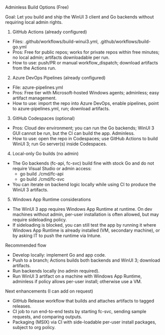 Adminless Build Options (Free)

Goal: Let you build and ship the WinUI 3 client and Go backends without requiring local admin rights.

1) GitHub Actions (already configured)
- Files: .github/workflows/build-winui3.yml, .github/workflows/build-go.yml
- Pros: Free for public repos; works for private repos within free minutes; no local admin; artifacts downloadable per run.
- How to use: push/PR or manual workflow_dispatch; download artifacts from the Actions run.

2) Azure DevOps Pipelines (already configured)
- File: azure-pipelines.yml
- Pros: Free tier with Microsoft-hosted Windows agents; adminless; easy artifact management.
- How to use: import the repo into Azure DevOps, enable pipelines, point to azure-pipelines.yml, run; download artifacts.

3) GitHub Codespaces (optional)
- Pros: Cloud dev environment; you can run the Go backends; WinUI 3 GUI cannot be run, but the CI can build the app. Adminless.
- How to use: open the repo in Codespaces; use GitHub Actions to build WinUI 3; run Go server(s) inside Codespaces.

4) Local-only Go builds (no admin)
- The Go backends (fc-api, fc-svc) build fine with stock Go and do not require Visual Studio or admin access:
  - go build ./cmd/fc-api
  - go build ./cmd/fc-svc
- You can iterate on backend logic locally while using CI to produce the WinUI 3 artifacts.

5) Windows App Runtime considerations
- The WinUI 3 app requires Windows App Runtime at runtime. On dev machines without admin, per-user installation is often allowed, but may require sideloading policy.
- If sideloading is blocked, you can still test the app by running it where Windows App Runtime is already installed (VM, secondary machine), or by asking IT to push the runtime via Intune.

Recommended flow
- Develop locally: implement Go and app code.
- Push to a branch; Actions builds both backends and WinUI 3; download artifacts.
- Run backends locally (no admin required).
- Run WinUI 3 artifact on a machine with Windows App Runtime, adminless if policy allows per-user install; otherwise use a VM.

Next enhancements (I can add on request)
- GitHub Release workflow that builds and attaches artifacts to tagged releases.
- CI job to run end-to-end tests by starting fc-svc, sending sample requests, and comparing outputs.
- Packaging (MSIX) via CI with side-loadable per-user install packages, subject to org policy.
